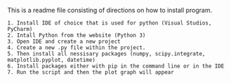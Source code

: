 This is a readme file consisting of directions on how to install program.

	1. Install IDE of choice that is used for python (Visual Studios, PyCharm)
	2. Intall Python from the website (Python 3)
	3. Open IDE and create a new project
	4. Create a new .py file within the project.
	5. Then install all nessisary packages (numpy, scipy.integrate, matplotlib.pyplot, datetime)
	6. Install packages either with pip in the command line or in the IDE
	7. Run the script and then the plot graph will appear
